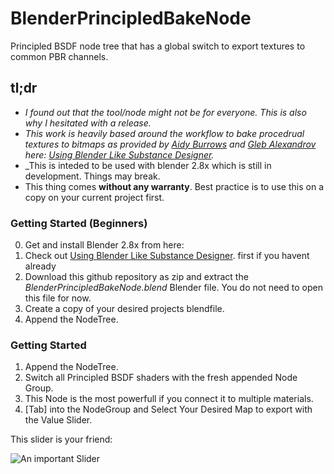# BlenderPrincipledBakeNode
Principled BSDF node tree that has a global switch to export textures to common PBR channels.

## tl;dr
* _I found out that the tool/node might not be for everyone. This is also why I hesitated with a release._
* _This work is heavily based around the workflow to bake procedrual textures to bitmaps as provided by [Aidy Burrows](https://twitter.com/AidyBurrows3D "@aidyburrows's twitter") and [Gleb Alexandrov](https://twitter.com/gleb_alexandrov "@gleb_alexandrov's twitter") here: [Using Blender Like Substance Designer](https://www.creativeshrimp.com/blender-substance-designer.html)._
* _This is inteded to be used with blender 2.8x which is still in development. Things may break.
* This thing comes __without any warranty__. Best practice is to use this on a copy on your current project first.


### Getting Started (Beginners)

0. Get and install Blender 2.8x from here: 
1. Check out [Using Blender Like Substance Designer](https://www.creativeshrimp.com/blender-substance-designer.html). first if you havent already
2. Download this github repository as zip and extract the _BlenderPrincipledBakeNode.blend_ Blender file. You do not need to open this file for now.
3. Create a copy of your desired projects blendfile.
4. Append the NodeTree. 

### Getting Started 
1. Append the NodeTree. 
2. Switch all Principled BSDF shaders with the fresh appended Node Group.
3. This Node is the most powerfull if you connect it to multiple materials.
4. [Tab] into the NodeGroup and Select Your Desired Map to export with the Value Slider. 

This slider is your friend:

![An important Slider](https://media.giphy.com/media/MZGRMSlRaxgITXaxA9/giphy.gif)
